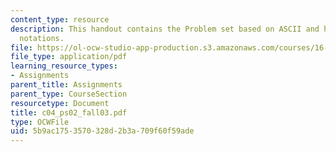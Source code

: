 ```yaml
---
content_type: resource
description: This handout contains the Problem set based on ASCII and hexadecimal
  notations.
file: https://ol-ocw-studio-app-production.s3.amazonaws.com/courses/16-01-unified-engineering-i-ii-iii-iv-fall-2005-spring-2006/5b9ac1753570328d2b3a709f60f59ade_c04_ps02_fall03.pdf
file_type: application/pdf
learning_resource_types:
- Assignments
parent_title: Assignments
parent_type: CourseSection
resourcetype: Document
title: c04_ps02_fall03.pdf
type: OCWFile
uid: 5b9ac175-3570-328d-2b3a-709f60f59ade
---
```


